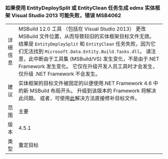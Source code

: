 ### <a name="building-an-entity-framework-edmx-with-visual-studio-2013-can-fail-with-error-msb4062-if-using-the-entitydeploysplit-or-entityclean-tasks"></a>如果使用 EntityDeploySplit 或 EntityClean 任务生成 edmx 实体框架 Visual Studio 2013 可能失败，错误 MSB4062

|   |   |
|---|---|
|详细信息|MSBuild 12.0 工具 （包括在 Visual Studio 2013） 更改 MSBuild 文件位置，从而导致较旧的实体框架目标文件无效。 结果是 <code>EntityDeploySplit</code> 和 <code>EntityClean</code> 任务失败，因为它们无法找到 <code>Microsoft.Data.Entity.Build.Tasks.dll</code>。 请注意，此中断由于工具集 (MSBuild/VS) 发生变化，不是由于.NET Framework 发生变化。 它仅在升级开发人员工具时才会发生，仅升级 .NET Framework 不会发生。|
|建议|实体框架的目标文件被固定的以便使用.NET Framework 4.6 中的新 MSBuild 布局开头。 升级到该版本的 Framework 将解决此问题。 或者，可使用[此](http://stackoverflow.com/a/24249247/131944)解决方法直接修补目标文件。|
|范围|主要|
|版本|4.5.1|
|类型|重定目标|

